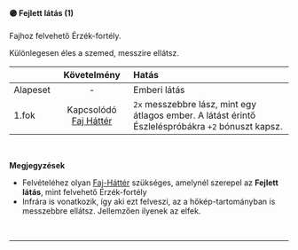 #### 🟣 Fejlett látás (1)

<!-- tag: erzekfortely -->

Fajhoz felvehető Érzék-fortély.

Különlegesen éles a szemed, messzire ellátsz.

| |  Követelmény | Hatás  |
| :----------- | :-----------: | :----------- |
| Alapeset| - | Emberi látás |
| 1.fok | Kapcsolódó [Faj&nbsp;Háttér](../021_faj_hatterek.md) | `2x` messzebbre lász, mint egy átlagos ember. A látást érintő Észleléspróbákra `+2` bónuszt kapsz. |

<br />

**Megjegyzések**

- Felvételéhez olyan [Faj-Háttér](../021_faj_hatterek.md) szükséges, amelynél szerepel az **Fejlett látás**, mint felvehető Érzék-fortély
- Infrára is vonatkozik, így aki ezt felveszi, az a hőkép-tartományban is messzebbre ellátsz. Jellemzően ilyenek az elfek.

<br />

---

